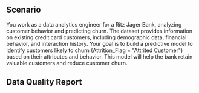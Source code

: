 ## Scenario
You work as a data analytics engineer for a Ritz Jager Bank, analyzing customer behavior and predicting churn. The dataset provides information on existing credit card customers, including demographic data, financial behavior, and interaction history. Your goal is to build a predictive model to identify customers likely to churn (Attrition_Flag = "Attrited Customer") based on their attributes and behavior. This model will help the bank retain valuable customers and reduce customer churn.


## Data Quality Report
